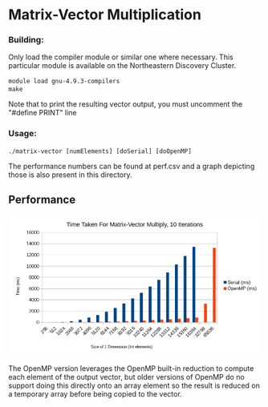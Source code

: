 # Matrix-Vector Multiplication

### Building: 
Only load the compiler module or similar one where necessary.
This particular module is available on the Northeastern Discovery Cluster.
```
module load gnu-4.9.3-compilers
make
```
Note that to print the resulting vector output, you must uncomment the "#define PRINT" line


### Usage:
```
./matrix-vector [numElements] [doSerial] [doOpenMP]
```

The performance numbers can be found at perf.csv and a graph depicting those is also present in this directory.

## Performance
![Performance Chart](https://github.com/ZachMarcus/Experiments/raw/master/matrix-vector/matrix-vector-perf.png)

The OpenMP version leverages the OpenMP built-in reduction to compute each element of the output vector, but older versions of OpenMP do no support doing this directly onto an array element so the result is reduced on a temporary array before being copied to the vector.



